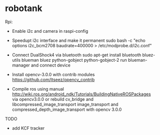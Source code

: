 # robotank

Rpi:
* Enable i2c and camera in raspi-config

* Speedupt i2c interface and make it permanent
  sudo bash -c "echo options i2c_bcm2708 baudrate=400000 > /etc/modprobe.d/i2c.conf"

* Connect DualShock4 via bluetooth
  sudo apt-get install bluetooth bluez-utils blueman bluez python-gobject python-gobject-2
  run blueman-manager and connect device

* Install opencv-3.0.0 with contrib modules https://github.com/Itseez/opencv_contrib

* Compile ros using manual http://wiki.ros.org/android_ndk/Tutorials/BuildingNativeROSPackages via opencv3.0.0 or
  rebuild cv_bridge and libcompressed_image_transport image_transport and compressed_depth_image_transport with opencv 3.0.0

TODO
- add KCF tracker

